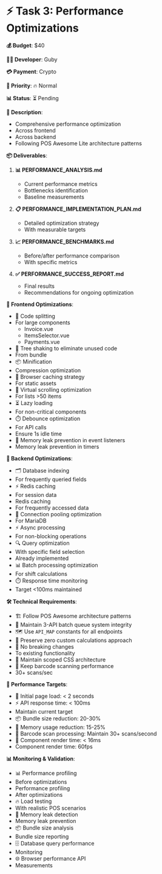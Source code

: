 # ⚡ Task 3: Performance Optimizations

**💰 Budget**: $40

**👨‍💻 Developer**: Guby

**💳 Payment**: Crypto

**🎯 Priority**: 🔥 Normal

**📊 Status**: ⏳ Pending

**📖 Description**:

- Comprehensive performance optimization
- Across frontend
- Across backend
- Following POS Awesome Lite architecture patterns

**📦 Deliverables**:

1. **📊 PERFORMANCE_ANALYSIS.md**

   - Current performance metrics
   - Bottlenecks identification
   - Baseline measurements

1. **📋 PERFORMANCE_IMPLEMENTATION_PLAN.md**

   - Detailed optimization strategy
   - With measurable targets

1. **📈 PERFORMANCE_BENCHMARKS.md**

   - Before/after performance comparison
   - With specific metrics

1. **✅ PERFORMANCE_SUCCESS_REPORT.md**

   - Final results
   - Recommendations for ongoing optimization

**🎨 Frontend Optimizations**:

- 🔀 Code splitting
- For large components
  - Invoice.vue
  - ItemsSelector.vue
  - Payments.vue
- 🌳 Tree shaking to eliminate unused code
- From bundle
- 📦 Minification
- Compression optimization
- 💾 Browser caching strategy
- For static assets
- 📜 Virtual scrolling optimization
- For lists >50 items
- ⏳ Lazy loading
- For non-critical components
- ⏱️ Debounce optimization
- For API calls
- Ensure 1s idle time
- 🧠 Memory leak prevention in event listeners
- Memory leak prevention in timers

**🔧 Backend Optimizations**:

- 🗂️ Database indexing
- For frequently queried fields
- ⚡ Redis caching
- For session data
- Redis caching
- For frequently accessed data
- 🔗 Connection pooling optimization
- For MariaDB
- ⚡ Async processing
- For non-blocking operations
- 🔍 Query optimization
- With specific field selection
- Already implemented
- 📊 Batch processing optimization
- For shift calculations
- ⏱️ Response time monitoring
- Target <100ms maintained

**🛠️ Technical Requirements**:

- 🏗️ Follow POS Awesome architecture patterns
- 🔄 Maintain 3-API batch queue system integrity
- 🗺️ Use `API_MAP` constants for all endpoints
- 🎯 Preserve zero custom calculations approach
- 🚫 No breaking changes
- To existing functionality
- 🎨 Maintain scoped CSS architecture
- 📱 Keep barcode scanning performance
- 30+ scans/sec

**🎯 Performance Targets**:

- 🚀 Initial page load: < 2 seconds
- ⚡ API response time: < 100ms
- Maintain current target
- 📦 Bundle size reduction: 20-30%
- 🧠 Memory usage reduction: 15-25%
- 📱 Barcode scan processing: Maintain 30+ scans/second
- 🎨 Component render time: < 16ms
- Component render time: 60fps

**📊 Monitoring & Validation**:

- 📊 Performance profiling
- Before optimizations
- Performance profiling
- After optimizations
- 🔥 Load testing
- With realistic POS scenarios
- 🧠 Memory leak detection
- Memory leak prevention
- 📦 Bundle size analysis
- Bundle size reporting
- 🗄️ Database query performance
- Monitoring
- 🌐 Browser performance API
- Measurements
